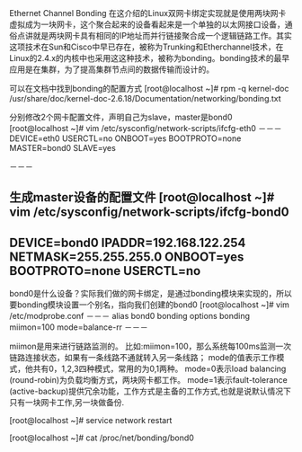 Ethernet Channel Bonding
在这介绍的Linux双网卡绑定实现就是使用两块网卡虚拟成为一块网卡，这个聚合起来的设备看起来是一个单独的以太网接口设备，通俗点讲就是两块网卡具有相同的IP地址而并行链接聚合成一个逻辑链路工作。其实这项技术在Sun和Cisco中早已存在，被称为Trunking和Etherchannel技术，在Linux的2.4.x的内核中也采用这这种技术，被称为bonding。bonding技术的最早应用是在集群，为了提高集群节点间的数据传输而设计的。


可以在文档中找到bonding的配置方式
[root@localhost ~]# rpm -q kernel-doc
/usr/share/doc/kernel-doc-2.6.18/Documentation/networking/bonding.txt


分别修改2个网卡配置文件，声明自己为slave，master是bond0
[root@localhost ~]# vim /etc/sysconfig/network-scripts/ifcfg-eth0
－－－
DEVICE=eth0
USERCTL=no
ONBOOT=yes
BOOTPROTO=none
MASTER=bond0
SLAVE=yes

－－－

生成master设备的配置文件
[root@localhost ~]# vim /etc/sysconfig/network-scripts/ifcfg-bond0
-----------
DEVICE=bond0
IPADDR=192.168.122.254
NETMASK=255.255.255.0
ONBOOT=yes
BOOTPROTO=none
USERCTL=no
-----------

bond0是什么设备？实际我们做的网卡绑定，是通过bonding模块来实现的，所以要bonding模块设置一个别名，指向我们创建的bond0
[root@localhost ~]# vim /etc/modprobe.conf
－－－
alias bond0 bonding
options bonding miimon=100 mode=balance-rr
－－－

miimon是用来进行链路监测的。 比如:miimon=100，那么系统每100ms监测一次链路连接状态，如果有一条线路不通就转入另一条线路；
mode的值表示工作模式，他共有0，1,2,3四种模式，常用的为0,1两种。
	mode=0表示load balancing (round-robin)为负载均衡方式，两块网卡都工作。
	mode=1表示fault-tolerance (active-backup)提供冗余功能，工作方式是主备的工作方式,也就是说默认情况下只有一块网卡工作,另一块做备份.

[root@localhost ~]# service network restart

[root@localhost ~]# cat /proc/net/bonding/bond0

